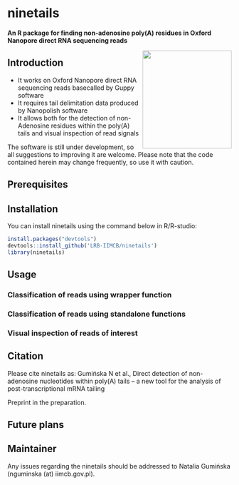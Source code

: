 # ninetails

**An R package for finding non-adenosine poly(A) residues in Oxford Nanopore direct RNA sequencing reads**

<img align="right" width="200" height="220" src="https://user-images.githubusercontent.com/68285258/168554098-a5a5dee9-2c8f-4351-86b4-e6420a5b8ced.png">

## Introduction
* It works on Oxford Nanopore direct RNA sequencing reads basecalled by Guppy software
* It requires tail delimitation data produced by Nanopolish software
* It allows both for the detection of non-Adenosine residues within the poly(A) tails and visual inspection of  read signals

The software is still under development, so all suggestions to improving it are welcome. Please note that the code contained herein may change frequently, so use it with caution.

## Prerequisites


## Installation

You can install ninetails using the command below in R/R-studio:

```r
install.packages("devtools")
devtools::install_github('LRB-IIMCB/ninetails')
library(ninetails)
```

## Usage

### Classification of reads using wrapper function

### Classification of reads using standalone functions

### Visual inspection of reads of interest

## Citation

Please cite ninetails as: Gumińska N et al., Direct detection of non-adenosine nucleotides within poly(A) tails – a new tool for the analysis of post-transcriptional mRNA tailing

Preprint in the preparation.

## Future plans

## Maintainer

Any issues regarding the ninetails should be addressed to Natalia Gumińska (nguminska (at) iimcb.gov.pl).
